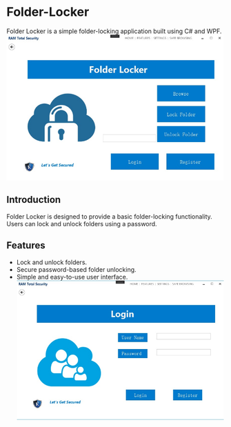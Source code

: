 # Folder-Locker
Folder Locker is a simple folder-locking application built using C# and WPF.
![Screenshot 1](Folder_Locker.png)
## Introduction

Folder Locker is designed to provide a basic folder-locking functionality. Users can lock and unlock folders using a password.
## Features

- Lock and unlock folders.
- Secure password-based folder unlocking.
- Simple and easy-to-use user interface.
![Screenshot 2](Login_Locker.jpeg)


